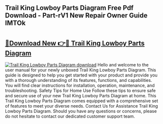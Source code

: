## Trail King Lowboy Parts Diagram Free Pdf Download - Part-rV1 New Repair Owner Guide IMTOk

# <h2><a href="http://dfs4u3i.blite.top/?on=Trail+King+Lowboy+Parts+Diagram">🔗Download New 👉🔴 Trail King Lowboy Parts Diagram</a></h2>

[![Trail King Lowboy Parts Diagram download](https://i.imgur.com/lujVjoI.png)](http://dfs4u3i.blite.top/?on=Trail+King+Lowboy+Parts+Diagram)
Hello and welcome to the user manual for your newly unboxed Trail King Lowboy Parts Diagram. This guide is designed to help you get started with your product and provide you with a thorough understanding of its features, functions, and capabilities. You will find clear instructions for installation, operation, maintenance, and troubleshooting. Safety Tips for Home Use Follow these tips to ensure safe and secure use of your new Trail King Lowboy Parts Diagram at home. This Trail King Lowboy Parts Diagram comes equipped with a comprehensive set of features to meet your diverse needs. Contact Us for Assistance Trail King Lowboy Parts Diagram. Should you have any questions or concerns, please do not hesitate to contact our dedicated customer support team.
